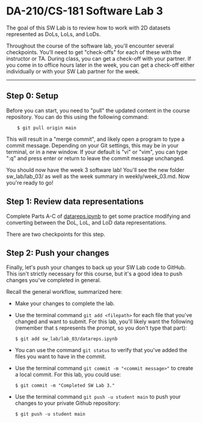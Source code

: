 # DA-210/CS-181 Software Lab 3

The goal of this SW Lab is to review how to work with 2D datasets represented as DoLs, LoLs, and LoDs.

Throughout the course of the software lab, you'll encounter several checkpoints.  You'll need to get "check-offs" for each of these with the instructor or TA.  During class, you can get a check-off with your partner.  If you come in to office hours later in the week, you can get a check-off either individually or with your SW Lab partner for the week.

---

## Step 0: Setup

Before you can start, you need to "pull" the updated content in the course repository.  You can do this using the following command:

```
    $ git pull origin main
```

This will result in a "merge commit", and likely open a program to type a commit message.  Depending on your Git settings, this may be in your terminal, or in a new window.  If your default is "vi" or "vim", you can type ":q" and press enter or return to leave the commit message unchanged.

You should now have the week 3 software lab!  You'll see the new folder sw_lab/lab_03/ as well as the week summary in weekly/week_03.md.  Now you're ready to go!

## Step 1: Review data representations

Complete Parts A-C of [datareps.ipynb](datareps.ipynb) to get some practice modifying and converting between the DoL, LoL, and LoD data representations.

There are two checkpoints for this step.

## Step 2: Push your changes

Finally, let's push your changes to back up your SW Lab code to GitHub.  This isn't strictly necessary for this course, but it's a good idea to push changes you've completed in general.

Recall the general workflow, summarized here:

- Make your changes to complete the lab.

- Use the terminal command `git add <filepath>` for each file that you've changed and want to submit.  For this lab, you'll likely want the following (remember that `$` represents the prompt, so you don't type that part):

    ```
    $ git add sw_lab/lab_03/datareps.ipynb
    ```

- You can use the command `git status` to verify that you've added the files you want to have in the commit.

- Use the terminal command `git commit -m "<commit message>"` to create a local commit.  For this lab, you could use:

    ```
    $ git commit -m "Completed SW Lab 3."
    ```

- Use the terminal command `git push -u student main` to push your changes to your private Github repository:

    ```
    $ git push -u student main
    ```